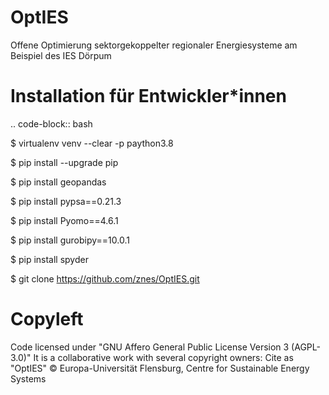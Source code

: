 OptIES
======

Offene Optimierung sektorgekoppelter regionaler Energiesysteme am Beispiel des IES Dörpum


Installation für Entwickler*innen
=================================

.. code-block:: bash

  $ virtualenv venv --clear -p paython3.8
  
  $ pip install --upgrade pip
  
  $ pip install geopandas
  
  $ pip install pypsa==0.21.3
  
  $ pip install Pyomo==4.6.1
  
  $ pip install gurobipy==10.0.1
  
  $ pip install spyder

  $ git clone https://github.com/znes/OptIES.git


Copyleft
=========================

Code licensed under "GNU Affero General Public License Version 3 (AGPL-3.0)"
It is a collaborative work with several copyright owners:
Cite as "OptIES" © Europa-Universität Flensburg, Centre for
Sustainable Energy Systems
